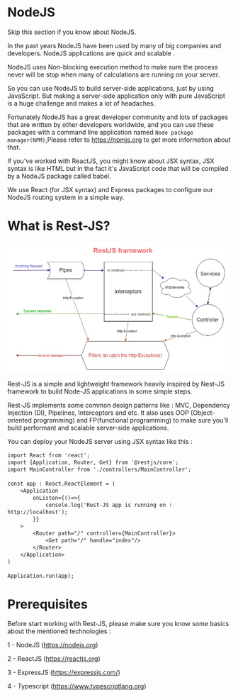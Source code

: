 # NodeJS
Skip this section if you know about NodeJS.

In the past years NodeJS have been used by many of big companies and developers.
NodeJS applications are quick and scalable .

NodeJS uses Non-blocking execution method to make sure the process never will be stop when many of calculations are running on your server.

So you can use NodeJS to build server-side applications, just by using JavaScript.
But making a server-side application only with pure JavaScript is a huge challenge and makes a lot of headaches.

Fortunately NodeJS has a great developer community and lots of packages that are written by other developers worldwide, and you can use these packages with a command line application named `Node package manager(NPM)`,Please refer to https://npmjs.org to get more information about that.

If you've worked with ReactJS, you might know about JSX syntax, JSX syntax is like HTML but in the fact it's JavaScript code that will be compiled by a NodeJS package called babel.

We use React (for JSX syntax) and Express packages to configure our NodeJS routing system in a simple way.

# What is Rest-JS?

<img src="/images/RestJS-framework.jpg"/>

Rest-JS is a simple and lightweight framework heavily inspired by Nest-JS framework to build Node-JS applications in some simple steps. 

Rest-JS implements some common design patterns like : MVC, Dependency Injection (DI), Pipelines, Interceptors and etc. It also uses OOP (Object-oriented programming) and FP(functional programming) to make sure you'll build performant and scalable server-side applications. 

You can deploy your NodeJS server using JSX syntax like this : 
```
import React from 'react';
import {Application, Router, Get} from '@restjs/core';
import MainController from './controllers/MainController';

const app : React.ReactElement = (
    <Application
        onListen={()=>{
            console.log('Rest-JS app is running on : http://localhost');
        }}
    >
        <Router path="/" controller={MainController}>
            <Get path="/" handle="index"/>
        </Router>
    </Application>
)

Application.run(app);
```


# Prerequisites

Before start working with Rest-JS, please make sure you know some basics about the mentioned technologies :

1 - NodeJS (https://nodejs.org)

2 - ReactJS (https://reactjs.org)

3 - ExpressJS (https://expressjs.com/)

4 - Typescript (https://www.typescriptlang.org)
